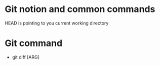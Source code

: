 # Git notion and common commands

HEAD is pointing to you current working directory

# Git command
- git diff [ARG]
